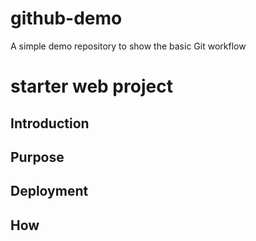 # github-demo
A simple demo repository to show the basic Git workflow

# starter web project

## Introduction

## Purpose
## Deployment
## How
